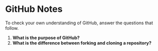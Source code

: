 # GitHub Notes

To check your own understanding of GitHub, answer the questions that follow.

1. **What is the purpose of GitHub?** 
1. **What is the difference between forking and cloning a repository?** 